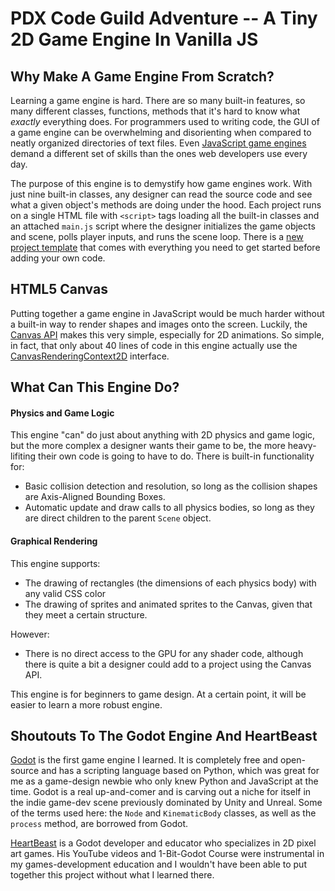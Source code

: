 # PDX Code Guild Adventure -- A Tiny 2D Game Engine In Vanilla JS

## Why Make A Game Engine From Scratch?

Learning a game engine is hard.  There are so many built-in features, so many different classes, functions, methods that it's hard to know what *exactly* everything does.  For programmers used to writing code, the GUI of a game engine can be overwhelming and disorienting when compared to neatly organized directories of text files.  Even [JavaScript game engines](https://gamefromscratch.com/javascript-game-engines/) demand a different set of skills than the ones web developers use every day.

The purpose of this engine is to demystify how game engines work.  With just nine built-in classes, any designer can read the source code and see what a given object's methods are doing under the hood.  Each project runs on a single HTML file with `<script>` tags loading all the built-in classes and an attached `main.js` script where the designer initializes the game objects and scene, polls player inputs, and runs the scene loop.  There is a [new project template](project-template/) that comes with everything you need to get started before adding your own code.

## HTML5 Canvas

Putting together a game engine in JavaScript would be much harder without a built-in way to render shapes and images onto the screen.  Luckily, the [Canvas API](https://developer.mozilla.org/en-US/docs/Web/API/Canvas_API) makes this very simple, especially for 2D animations.  So simple, in fact, that only about 40 lines of code in this engine actually use the [CanvasRenderingContext2D](https://developer.mozilla.org/en-US/docs/Web/API/CanvasRenderingContext2D) interface.

## What Can This Engine Do?

#### Physics and Game Logic
This engine "can" do just about anything with 2D physics and game logic, but the more complex a designer wants their game to be, the more heavy-lifiting their own code is going to have to do. There is built-in functionality for:
* Basic collision detection and resolution, so long as the collision shapes are Axis-Aligned Bounding Boxes.
* Automatic update and draw calls to all physics bodies, so long as they are direct children to the parent `Scene` object.

#### Graphical Rendering
This engine supports:
* The drawing of rectangles (the dimensions of each physics body) with any valid CSS color
* The drawing of sprites and animated sprites to the Canvas, given that they meet a certain structure.

However:
* There is no direct access to the GPU for any shader code, although there is quite a bit a designer could add to a project using the Canvas API.

This engine is for beginners to game design.  At a certain point, it will be easier to learn a more robust engine.

## Shoutouts To The Godot Engine And HeartBeast

[Godot](https://godotengine.org/) is the first game engine I learned.  It is completely free and open-source and has a scripting language based on Python, which was great for me as a game-design newbie who only knew Python and JavaScript at the time.  Godot is a real up-and-comer and is carving out a niche for itself in the indie game-dev scene previously dominated by Unity and Unreal.  Some of the terms used here: the `Node` and `KinematicBody` classes, as well as the `process` method, are borrowed from Godot.

[HeartBeast](https://www.youtube.com/user/uheartbeast) is a Godot developer and educator who specializes in 2D pixel art games.  His YouTube videos and 1-Bit-Godot Course were instrumental in my games-development education and I wouldn't have been able to put together this project without what I learned there.